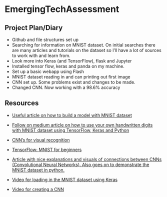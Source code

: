 # EmergingTechAssessment

## Project Plan/Diary
* Github and file structures set up <br />
* Searching for information on MNIST dataset. On initial searches there are many articles and tutorials on the dataset so I’ll have a lot of sources to work with and learn from. <br />
* Look more into Keras (and TensorFlow), flask and Jupyter <br />
* Installed tensor flow, keras and panda on my machine. <br />
* Set up a basic webapp using Flash <br />
* MNIST dataset reading in and can printing out first image <br />
* CNN set up. Some problems exist and changes to be made. <br />
* Changed CNN. Now working with a 98.6% accuracy 

## Resources 
* [Useful article on how to build a model with MNIST dataset](https://medium.com/coinmonks/handwritten-digit-prediction-using-convolutional-neural-networks-in-tensorflow-with-keras-and-live-5ebddf46dc8)

* [Follow on medium article on how to use your own handwritten digits with MNIST dataset using TensorFlow, Keras and Python](https://medium.com/@ashok.tankala/build-the-mnist-model-with-your-own-handwritten-digits-using-tensorflow-keras-and-python-f8ec9f871fd3)

* [CNN’s for visual recognition](http://cs231n.github.io/convolutional-networks/)

* [TensorFlow: MNIST for beginners](https://www.katacoda.com/basiafusinska/courses/tensorflow-getting-started/tensorflow-mnist-beginner)

* [Article with nice explanations and visuals of connections between CNNs (Convolutional Neural Networks).
Also goes on to demonstrate the MNIST dataset in python.](https://towardsdatascience.com/image-classification-in-10-minutes-with-mnist-dataset-54c35b77a38d)

* [Video for loading in the MNIST dataset using Keras](https://www.youtube.com/watch?v=sPm-fNL95Us)

* [Video for creating a CNN](https://www.youtube.com/watch?v=ZYK-nKizpeU&t=226s)
